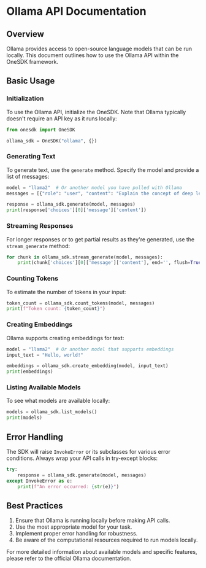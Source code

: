 
# Ollama API Documentation

## Overview

Ollama provides access to open-source language models that can be run locally. This document outlines how to use the Ollama API within the OneSDK framework.

## Basic Usage

### Initialization

To use the Ollama API, initialize the OneSDK. Note that Ollama typically doesn't require an API key as it runs locally:

```python
from onesdk import OneSDK

ollama_sdk = OneSDK("ollama", {})
```

### Generating Text

To generate text, use the `generate` method. Specify the model and provide a list of messages:

```python
model = "llama2"  # Or another model you have pulled with Ollama
messages = [{"role": "user", "content": "Explain the concept of deep learning."}]

response = ollama_sdk.generate(model, messages)
print(response['choices'][0]['message']['content'])
```

### Streaming Responses

For longer responses or to get partial results as they're generated, use the `stream_generate` method:

```python
for chunk in ollama_sdk.stream_generate(model, messages):
    print(chunk['choices'][0]['message']['content'], end='', flush=True)
```

### Counting Tokens

To estimate the number of tokens in your input:

```python
token_count = ollama_sdk.count_tokens(model, messages)
print(f"Token count: {token_count}")
```

### Creating Embeddings

Ollama supports creating embeddings for text:

```python
model = "llama2"  # Or another model that supports embeddings
input_text = "Hello, world!"

embeddings = ollama_sdk.create_embedding(model, input_text)
print(embeddings)
```

### Listing Available Models

To see what models are available locally:

```python
models = ollama_sdk.list_models()
print(models)
```

## Error Handling

The SDK will raise `InvokeError` or its subclasses for various error conditions. Always wrap your API calls in try-except blocks:

```python
try:
    response = ollama_sdk.generate(model, messages)
except InvokeError as e:
    print(f"An error occurred: {str(e)}")
```

## Best Practices

1. Ensure that Ollama is running locally before making API calls.
2. Use the most appropriate model for your task.
3. Implement proper error handling for robustness.
4. Be aware of the computational resources required to run models locally.

For more detailed information about available models and specific features, please refer to the official Ollama documentation.
